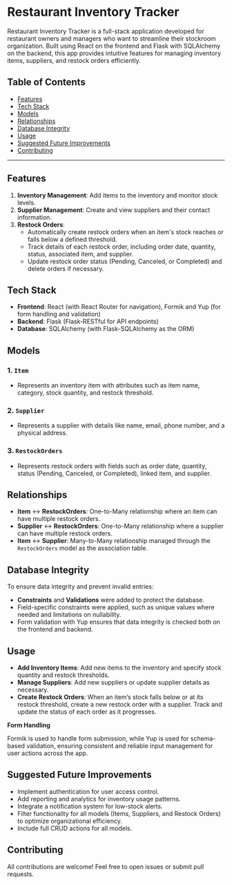 # Restaurant Inventory Tracker

Restaurant Inventory Tracker is a full-stack application developed for restaurant owners and managers who want to streamline their stockroom organization. Built using React on the frontend and Flask with SQLAlchemy on the backend, this app provides intuitive features for managing inventory items, suppliers, and restock orders efficiently.

## Table of Contents
- [Features](#features)
- [Tech Stack](#tech-stack)
- [Models](#models)
- [Relationships](#relationships)
- [Database Integrity](#database-integrity)
- [Usage](#usage)
- [Suggested Future Improvements](#suggested-future-improvements)
- [Contributing](#contributing)


---

## Features

1. **Inventory Management**: Add items to the inventory and monitor stock levels.
2. **Supplier Management**: Create and view suppliers and their contact information.
3. **Restock Orders**: 
   - Automatically create restock orders when an item's stock reaches or falls below a defined threshold.
   - Track details of each restock order, including order date, quantity, status, associated item, and supplier.
   - Update restock order status (Pending, Canceled, or Completed) and delete orders if necessary.

## Tech Stack

- **Frontend**: React (with React Router for navigation), Formik and Yup (for form handling and validation)
- **Backend**: Flask (Flask-RESTful for API endpoints)
- **Database**: SQLAlchemy (with Flask-SQLAlchemy as the ORM)

## Models

### 1. `Item`
   - Represents an inventory item with attributes such as item name, category, stock quantity, and restock threshold.

### 2. `Supplier`
   - Represents a supplier with details like name, email, phone number, and a physical address.

### 3. `RestockOrders`
   - Represents restock orders with fields such as order date, quantity, status (Pending, Canceled, or Completed), linked item, and supplier.

## Relationships

- **Item** ↔️ **RestockOrders**: One-to-Many relationship where an item can have multiple restock orders.
- **Supplier** ↔️ **RestockOrders**: One-to-Many relationship where a supplier can have multiple restock orders.
- **Item** ↔️ **Supplier**: Many-to-Many relationship managed through the `RestockOrders` model as the association table.

## Database Integrity

To ensure data integrity and prevent invalid entries:
- **Constraints** and **Validations** were added to protect the database.
- Field-specific constraints were applied, such as unique values where needed and limitations on nullability.
- Form validation with Yup ensures that data integrity is checked both on the frontend and backend.

## Usage

- **Add Inventory Items**: Add new items to the inventory and specify stock quantity and restock thresholds.
- **Manage Suppliers**: Add new suppliers or update supplier details as necessary.
- **Create Restock Orders**: When an item’s stock falls below or at its restock threshold, create a new restock order with a supplier. Track and update the status of each order as it progresses.

**Form Handling**

Formik is used to handle form submission, while Yup is used for schema-based validation, ensuring consistent and reliable input management for user actions across the app.

## Suggested Future Improvements

- Implement authentication for user access control.
- Add reporting and analytics for inventory usage patterns.
- Integrate a notification system for low-stock alerts.
- Filter functionality for all models (Items, Suppliers, and Restock Orders) to optimize organizational efficiency.
- Include full CRUD actions for all models.

## Contributing

All contributions are welcome! Feel free to open issues or submit pull requests.